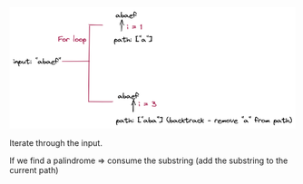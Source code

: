 ![](./explanation.png)

Iterate through the input.

If we find a palindrome => consume the substring (add the substring to the current path)
